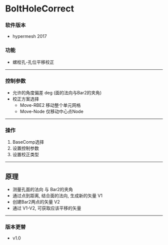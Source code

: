 # BoltHoleCorrect

### 软件版本
+ hypermesh 2017

### 功能
+ 螺栓孔-孔位平移校正

-----------------
### 控制参数
+ 允许的角度偏差 deg (面的法向与Bar2的夹角)
+ 校正方案选择
	+ Move-RBE2 移动整个单元网格
	+ Move-Node 仅移动中心点Node

-----------------
### 操作
1. BaseComp选择
2. 设置控制参数
3. 设置校正类型

-----------------
## 原理
+ 测量孔面的法向 与 Bar2的夹角
+ 通过点到距离, 结合面的法向, 生成新的矢量 V1
+ 创建Bar2两点的矢量 V2
+ 通过 V1-V2, 可获取应该平移的矢量

-----------------
### 版本更替
+ v1.0 
